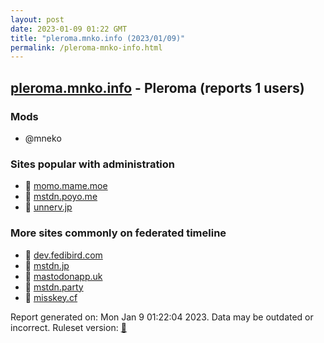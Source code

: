 ```yaml
---
layout: post
date: 2023-01-09 01:22 GMT
title: "pleroma.mnko.info (2023/01/09)"
permalink: /pleroma-mnko-info.html
---
```



## [pleroma.mnko.info](https://pleroma.mnko.info) - Pleroma (reports 1 users)

### Mods
 * @mneko

### Sites popular with administration

* 🐘 [momo.mame.moe](/momo-mame-moe.html)
* 🐘 [mstdn.poyo.me](/mstdn-poyo-me.html)
* 🐘 [unnerv.jp](/unnerv-jp.html)

### More sites commonly on federated timeline

* 🐘 [dev.fedibird.com](/dev-fedibird-com.html)
* 🐘 [mstdn.jp](/mstdn-jp.html)
* 🐘 [mastodonapp.uk](/mastodonapp-uk.html)
* 🐘 [mstdn.party](/mstdn-party.html)
* 🐘 [misskey.cf](/misskey-cf.html)

Report generated on: Mon Jan  9 01:22:04 2023. Data may be outdated or incorrect.
Ruleset version: [🏀](/version-basketball)
